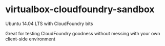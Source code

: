 # virtualbox-cloudfoundry-sandbox
Ubuntu 14.04 LTS with CloudFoundry bits 

Great for testing CloudFoundry goodness without messing with your own client-side environment
